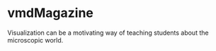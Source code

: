 # vmdMagazine
Visualization can be a motivating way of teaching students about the microscopic world.
